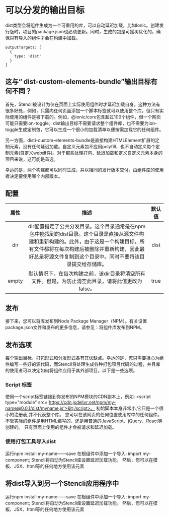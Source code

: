# 可以分发的输出目标

dist类型会将组件生成为一个可重用的库，可以自动延迟加载，比如Ionic。创建发行版时，项目的package.json也必须更新。同时，生成的包是可摇树优化的，确保只有导入的组件才会在构建中加载。

```
outputTargets: [
  {
    type: 'dist'
  }
]
```

## 这与“ dist-custom-elements-bundle”输出目标有何不同？

首先，Stencil被设计为仅在页面上实际使用组件时才延迟加载自身。这种方法有很多好处，例如，只需向任何页面添加一个脚本标签就可以使用整个库，但只有实际使用的组件是被下载的。例如，@ionic/core包含超过100个组件，但一个网页可能只需要ion-toggle。dist输出目标不需要请求整个组件库，也不需要为ion-toggle生成定制包，它可以生成一个很小的加载清单以便按需加载它的任何组件。

另一方面，disti-custom-elements-bundle是直接构建HTMLElement扩展的定制元素，没有任何延迟加载。自定义元素包不应用polyfill，也不自动定义每个定制元素(自定义web组件)。对于那些处理打包、延迟加载和定义自定义元素本身的项目来说，这可能是首选。

幸运的是，两个构建都可以同时生成，并以相同的发行版本交付。由组件库的使用者决定要使用哪个内部版本。

## 配置


|   属性     |                 描述 |                   默认值 | 
| :----:       | :----:              | :----:                    |
|dir | dir配置指定了公共分发目录。这个目录通常是在npm包中能找到的dist目录。这个目录是直接从源文件构建和重新构建的。此外，由于这是一个构建目标，所有文件都将在每次构建后被删除并重新构建，因此最好总是将源文件复制到这个目录中。同时不要将该目录提交给存储库。    | dist | 
|empty | 默认情况下，在每次构建之前，该dir目录将清空所有文件。但是，为防止清空此目录，请将此值更改为false。    | true | 

## 发布

接下来，您可以将库发布到Node Package Manager（NPM）。有关设置package.json文件和发布的更多信息，请参见：将组件库发布到NPM。


## 发布选项

每个输出目标，打包形式和分发形式各有其优缺点。幸运的是，您只需要担心为组件编写一些好的源代码，而Stencil将处理生成各种打包项目代码的过程，并且库的使用者可以决定如何将组件应用于其外部项目。以下是一些选项。

### Script 标签

使用一个script标签链接到你发布的NPM模块的CDN副本上，例如:
&lt;script type="module" src='https://cdn.jsdelivr.net/npm/my-name@0.0.1/dist/myname.js'>&lt;/script>。
初始脚本本身非常小,它只是一个很小的注册表,并不代表整个库。
您可以在该网页的任何位置使用库中的任何组件。
不管实际的组件是用HTML编写的，还是用普通的JavaScript、jQuery、React等创建的。
只有页面上使用的组件才会被请求和延迟加载。

### 使用打包工具导入dist

运行npm install my-name——save
在根组件中添加一个导入: import my-component;
Stencli将自动为Stencli库设置延迟加载功能。
然后，您可以在模板、JSX、html等的任何地方使用该元素

## 将dist导入到另一个Stencli应用程序中

运行npm install my-name——save
在根组件中添加一个导入: import my-component;
Stencli将自动为Stencli库设置延迟加载功能。
然后，您可以在模板、JSX、html等的任何地方使用该元素